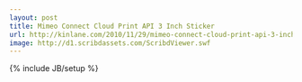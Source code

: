 ```yaml
---
layout: post
title: Mimeo Connect Cloud Print API 3 Inch Sticker
url: http://kinlane.com/2010/11/29/mimeo-connect-cloud-print-api-3-inch-sticker/
image: http://d1.scribdassets.com/ScribdViewer.swf
---
```

{% include JB/setup %}
